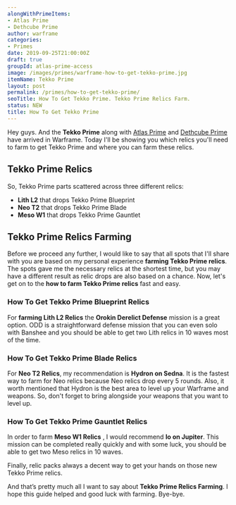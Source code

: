 ```yaml
---
alongWithPrimeItems:
- Atlas Prime
- Dethcube Prime
author: warframe
categories:
- Primes
date: 2019-09-25T21:00:00Z
draft: true
groupId: atlas-prime-access
image: /images/primes/warframe-how-to-get-tekko-prime.jpg
itemName: Tekko Prime
layout: post
permalink: /primes/how-to-get-tekko-prime/
seoTitle: How To Get Tekko Prime. Tekko Prime Relics Farm.
status: NEW
title: How To Get Tekko Prime
---
```

<p>Hey guys. And the <strong>Tekko Prime</strong> along with <a href="/primes/how-to-get-atlas-prime/" title="How To Get Atlas Prime">Atlas Prime</a> and <a href="/primes/how-to-get-dethcube-prime/" title="How To Get Dethcube Prime">Dethcube Prime</a> have arrived in Warframe. Today I'll be showing you which relics you'll need to farm to get Tekko Prime and where you can farm these relics.</p><!--more--> <h2>Tekko Prime Relics</h2> <p>So, Tekko Prime parts scattered across three different relics:</p> <ul>  <li> <b>Lith L2</b> that drops Tekko Prime Blueprint </li>  <li> <b>Neo T2</b> that drops Tekko Prime Blade </li>  <li> <b>Meso W1</b> that drops Tekko Prime Gauntlet </li>  </ul> <h2>Tekko Prime Relics Farming</h2> <p>Before we proceed any further, I would like to say that all spots that I'll share with you are based on my personal experience <strong>farming Tekko Prime relics</strong>. The spots gave me the necessary relics at the shortest time, but you may have a different result as relic drops are also based on a chance. Now, let's get on to the <strong>how to farm Tekko Prime relics</strong> fast and easy.</p>  <h3>How To Get Tekko Prime Blueprint Relics</h3>    <p>For <strong>farming Lith L2 Relics</strong> the <b>Orokin Derelict Defense</b> mission is a great option. ODD is a straightforward defense mission that you can even solo with Banshee and you should be able to get two Lith relics in 10 waves most of the time.</p>       <h3>How To Get Tekko Prime Blade Relics</h3>    <p>For <b>Neo T2 Relics</b>, my recommendation is <b>Hydron on Sedna</b>. It is the fastest way to farm for Neo relics because Neo relics drop every 5 rounds. Also, it worth mentioned that Hydron is the best area to level up your Warframe and weapons. So, don't forget to bring alongside your weapons that you want to level up.</p>       <h3>How To Get Tekko Prime Gauntlet Relics</h3>    <p>In order to farm <b>Meso W1 Relics</b> , I would recommend <b>Io on Jupiter</b>. This mission can be completed really quickly and with some luck, you should be able to get two Meso relics in 10 waves.</p>        <p>Finally, relic packs always a decent way to get your hands on those new Tekko Prime relics.</p> <p>And that’s pretty much all I want to say about <strong>Tekko Prime Relics Farming</strong>. I hope this guide helped and good luck with farming. Bye-bye.</p>
